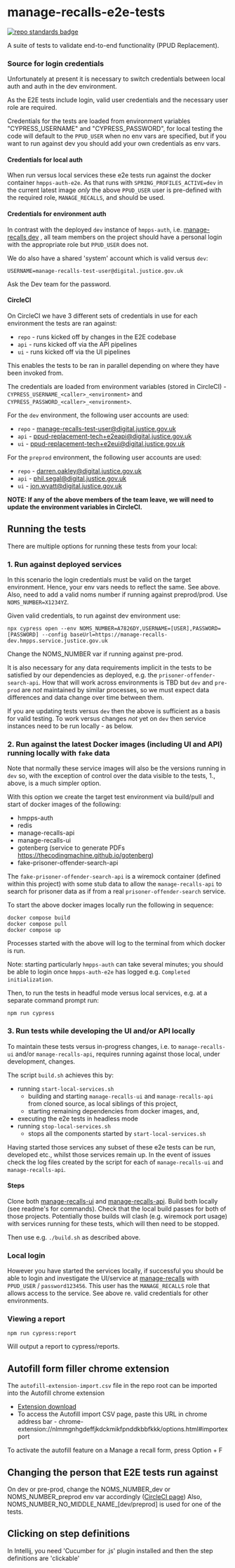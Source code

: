 # manage-recalls-e2e-tests

[![repo standards badge](https://img.shields.io/badge/dynamic/json?color=blue&style=for-the-badge&logo=github&label=MoJ%20Compliant&query=%24.data%5B%3F%28%40.name%20%3D%3D%20%22manage-recalls-e2e-tests%22%29%5D.status&url=https%3A%2F%2Foperations-engineering-reports.cloud-platform.service.justice.gov.uk%2Fgithub_repositories)](https://operations-engineering-reports.cloud-platform.service.justice.gov.uk/github_repositories#manage-recalls-e2e-tests "Link to report")

A suite of tests to validate end-to-end functionality (PPUD Replacement).

### Source for login credentials

Unfortunately at present it is necessary to switch credentials between local auth and auth in the dev environment.

As the E2E tests include login, valid user credentials and the necessary user role are required.

Credentials for the tests are loaded from environment variables "CYPRESS_USERNAME" and "CYPRESS_PASSWORD", for local testing the code will default to the `PPUD_USER` when no env vars are specified, but if you want to run against dev you should add your own credentials as env vars.

#### Credentials for local auth

When run versus local services these e2e tests run against the docker container `hmpps-auth-e2e`.  As that runs with `SPRING_PROFILES_ACTIVE=dev` in the current latest image *only* the above `PPUD_USER` user is pre-defined with the required role, `MANAGE_RECALLS`, and should be used.

#### Credentials for environment auth

In contrast with the deployed `dev` instance of `hmpps-auth`, i.e. [manage-recalls dev](https://manage-recalls-dev.hmpps.service.justice.gov.uk/) , all team members on the project should have a personal login with the appropriate role but `PPUD_USER` does not.

We do also have a shared 'system' account which is valid versus `dev`:

```
USERNAME=manage-recalls-test-user@digital.justice.gov.uk
```

Ask the Dev team for the password.

#### CircleCI

On CircleCI we have 3 different sets of credentials in use for each environment the tests are ran against:

- `repo` - runs kicked off by changes in the E2E codebase
- `api` - runs kicked off via the API pipelines
- `ui` - runs kicked off via the UI pipelines

This enables the tests to be ran in parallel depending on where they have been invoked from.

The credentials are loaded from environment variables (stored in CircleCI) - `CYPRESS_USERNAME_<caller>_<environment>` and `CYPRESS_PASSWORD_<caller>_<environment>`.

For the `dev` environment, the following user accounts are used:

- `repo` - manage-recalls-test-user@digital.justice.gov.uk
- `api` - ppud-replacement-tech+e2eapi@digital.justice.gov.uk
- `ui` - ppud-replacement-tech+e2eui@digital.justice.gov.uk

For the `preprod` environment, the following user accounts are used:

- `repo` - darren.oakley@digital.justice.gov.uk
- `api` - phil.segal@digital.justice.gov.uk
- `ui` - jon.wyatt@digital.justice.gov.uk

**NOTE: If any of the above members of the team leave, we will need to update the environment variables in CircleCI.**

## Running the tests

There are multiple options for running these tests from your local:

### 1. Run against deployed services

In this scenario the login credentials must be valid on the target environment. Hence, your env vars needs to reflect the same.  See above. Also, need to add a valid noms number if running against preprod/prod. Use `NOMS_NUMBER=X1234YZ`.

Given valid credentials, to run against dev environment use:

```
npx cypress open --env NOMS_NUMBER=A7826DY,USERNAME=[USER],PASSWORD=[PASSWORD] --config baseUrl=https://manage-recalls-dev.hmpps.service.justice.gov.uk
```

Change the NOMS_NUMBER var if running against pre-prod.

It is also necessary for any data requirements implicit in the tests to be satisfied by our dependencies as deployed, e.g. the `prisoner-offender-search-api`.  How that will work across environments is TBD but `dev` and `pre-prod` are *not* maintained by similar processes, so we must expect data differences and data change over time between them.

If you are updating tests versus `dev` then the above is sufficient as a basis for valid testing. To work versus changes _not_ yet on `dev` then service instances need to be run locally - as below.

### 2. Run against the latest Docker images (including UI and API) running locally with `fake` data

Note that normally these service images will also be the versions running in `dev` so, with the exception of control over the data visible to the tests, 1., above, is a much simpler option.

With this option we create the target test environment via build/pull and start of docker images of the following:

* hmpps-auth
* redis
* manage-recalls-api
* manage-recalls-ui
* gotenberg (service to generate PDFs https://thecodingmachine.github.io/gotenberg)
* fake-prisoner-offender-search-api

The `fake-prisoner-offender-search-api` is a wiremock container (defined within this project) with some stub data to allow the `manage-recalls-api` to search for prisoner data as if from a real `prisoner-offender-search` service.

To start the above docker images locally run the following in sequence:

```
docker compose build
docker compose pull
docker compose up
```

Processes started with the above will log to the terminal from which docker is run.

Note: starting particularly `hmpps-auth` can take several minutes; you should be able to login once `hmpps-auth-e2e` has logged e.g. `Completed initialization`.

Then, to run the tests in headful mode versus local services, e.g. at a separate command prompt run:

```
npm run cypress
```

### 3. Run tests while developing the UI and/or API locally

To maintain these tests versus in-progress changes, i.e. to `manage-recalls-ui` and/or `manage-recalls-api`, requires running against those local, under development, changes.

The script `build.sh` achieves this by:

* running `start-local-services.sh`
  * building and starting `manage-recalls-ui` and `manage-recalls-api` from   cloned source, as local siblings of this project,
  * starting remaining dependencies from docker images, and,
* executing the e2e tests in headless mode
* running `stop-local-services.sh`
  * stops all the components started by `start-local-services.sh`

Having started those services any subset of these e2e tests can be run, developed etc., whilst those services remain up. In the event of issues check the log files created by the script for each of `manage-recalls-ui` and `manage-recalls-api`.

#### Steps

Clone both [manage-recalls-ui](https://github.com/ministryofjustice/manage-recalls-ui) and [manage-recalls-api](https://github.com/ministryofjustice/manage-recalls-api). Build both locally (see readme's for commands). Check that the local build passes for both of those projects.  Potentially those builds will clash (e.g. wiremock port usage) with services running for these tests, which will then need to be stopped.

Then use e.g. `./build.sh` as described above.

### Local login

However you have started the services locally, if successful you should be able to login and investigate the UI/service at [manage-recalls](http://localhost:3000) with `PPUD_USER` / `password123456`. This user has the `MANAGE_RECALLS` role that allows access to the service.  See above re. valid credentials for other environments.

### Viewing a report

```
npm run cypress:report
```

Will output a report to cypress/reports.

## Autofill form filler chrome extension

The `autofill-extension-import.csv` file in the repo root can be imported into the Autofill chrome extension

* [Extension download](https://chrome.google.com/webstore/detail/autofill/nlmmgnhgdeffjkdckmikfpnddkbbfkkk)
* To access the Autofill import CSV page, paste this URL in chrome address bar - chrome-extension://nlmmgnhgdeffjkdckmikfpnddkbbfkkk/options.html#importexport

To activate the autofill feature on a Manage a recall form, press Option + F

## Changing the person that E2E tests run against

On dev or pre-prod, change the NOMS_NUMBER_dev or NOMS_NUMBER_preprod env var accordingly ([CircleCI page](https://app.circleci.com/settings/project/github/ministryofjustice/manage-recalls-e2e-tests/environment-variables?return-to=https%3A%2F%2Fapp.circleci.com%2Fpipelines%2Fgithub%2Fministryofjustice%2Fmanage-recalls-e2e-tests))
Also, NOMS_NUMBER_NO_MIDDLE_NAME_[dev/preprod] is used for one of the tests.

## Clicking on step definitions
In Intellij, you need 'Cucumber for .js' plugin installed and then the step definitions are 'clickable'
